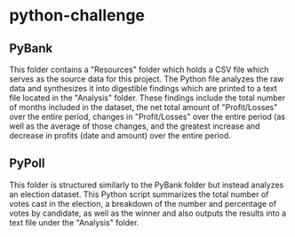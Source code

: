 # python-challenge

## PyBank
This folder contains a "Resources" folder which holds a CSV file which serves as the source data for this project. The Python file analyzes the raw data and synthesizes it into digestible findings which are printed to a text file located in the "Analysis" folder. These findings include the total number of months included in the dataset, the net total amount of "Profit/Losses" over the entire period, changes in "Profit/Losses" over the entire period (as well as the average of those changes, and the greatest increase and decrease in profits (date and amount) over the entire period.

## PyPoll
This folder is structured similarly to the PyBank folder but instead analyzes an election dataset. This Python script summarizes the total number of votes cast in the election, a breakdown of the number and percentage of votes by candidate, as well as the winner and also outputs the results into a text file under the "Analysis" folder.
